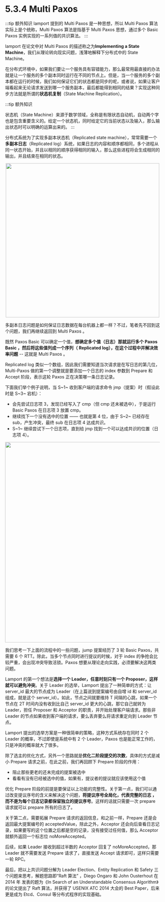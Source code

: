 # 5.3.4 Multi Paxos

:::tip 额外知识
lamport 提到的 Multi Paxos 是一种思想，所以 Multi Paxos 算法实际上是个统称，Multi Paxos 算法是指基于 Multi Paxos 思想，通过多个 Basic Paxos 实例实现的一系列值的共识算法。
:::

lamport 在论文中对 Multi Paxos 的描述称之为**Implementing a State Machine**，我们从理论转向现实问题，浅薄地解释下分布式中的 State Machine。

在分布式环境中，如果我们要让一个服务具有容错能力，那么最常用最直接的办法就是让一个服务的多个副本同时运行在不同的节点上。但是，当一个服务的多个副本都在运行的时候，我们如何保证它们的状态都是同步的呢，或者说，如果让客户端看起来无论请求发送到哪一个服务副本，最后都能得到相同的结果？实现这种同步方法就是所谓的**状态机复制**（State Machine Replication）。

:::tip 额外知识

状态机（State Machine）来源于数学领域，全称是有限状态自动机，自动两个字也是包含重要含义的。给定一个状态机，同时给定它的当前状态以及输入，那么输出状态时可以明确的运算出来的。
:::

分布式系统为了实现多副本状态机（Replicated state machine），常常需要一个**多副本日志**（Replicated log）系统，如果日志的内容和顺序都相同，多个进程从同一状态开始，并且以相同的顺序获得相同的输入，那么这些进程将会生成相同的输出，并且结束在相同的状态。

<div  align="center">
	<img src="../assets/Replicated-state-machine.webp" width = "500"  align=center />
	<p></p>
</div>

多副本日志问题是如何保证日志数据在每台机器上都一样？不过，笔者先不回到这个问题，我们再继续返回到 Multi Paxos 。

既然 Paxos Basic 可以确定一个值，**想确定多个值（日志）那就运行多个 Paxos Basic ，然后将这些值列成一个序列（ Replicated log），在这个过程中并解决效率问题** -- 这就是 Multi Paxos 。

Replicated log 类似一个数组，因此我们需要知道当次请求是在写日志的第几位，Multi-Paxos 做的第一个调整就是要添加一个日志的 index 参数到 Prepare 和 Accept 阶段，表示这轮 Paxos 正在决策哪一条日志记录。


下面我们举个例子说明，当 S~1~ 收到客户端的请求命令 jmp（提案）时（假设此时是 S~3~ 宕机）：

- 会先尝试日志项 3，发现已经写入了 cmp（但 cmp 还未被选中），于是运行 Basic Paxos 在日志项 3 放置 cmp。
- 继续找下一个没有选中的位置 —— 也就是第 4 位，由于 S~2~ 已经存在 sub，产生冲突，最终 sub 在日志项 4 达成共识。
- S~1~ 继续尝试下一个日志项，直到给 jmp 找到一个可以达成共识的位置（日志项 4）。

<div  align="center">
	<img src="../assets/multi_paxos.png" width = "650"  align=center />
	<p></p>
</div>

我们思考一下上面的流程中的一些问题，jump 提案经历了 3 轮 Basic Paxos，共需要 6 个 RTT。除此，当多个节点同时进行提议的时候，对于 index 的争抢会比较严重，会出现冲突导致活锁。Paxos 想要从理论走向实践，必须要解决这两类问题。

Lamport 的第一个想法是**选择一个 Leader，任意时刻只有一个 Proposer，这样就可以避免冲突**。关于 Leader 的选举，Lamport 提出了一种简单的方式：让 server_id 最大的节点成为 Leader（在上篇说到提案编号由自增 id 和 server_id 组成，就是这个 server_id）。如此，节点之间就要维持 T 间隔的心跳，如果一个节点在 2T 时间内没有收到比自己 server_id 更大的心跳，那它自己就转为 Leader，担任 Proposer 和 Acceptor 的职责，并开始处理客户端请求。那些非 Leader 的节点如果收到客户端的请求，要么丢弃要么将请求重定向到 Leader 节点。

Lamport 提出的选举方案是一种很简单的策略，这种方式系统存在同时 2 个 Leader 的概率，不过即使是系统中有 2 个 Leader，Paxos 也是能正常工作的，只是冲突的概率就大了很多。

除了选主的优化方式，另外一个思路就是**优化二阶段提交的次数**，具体的方式是减小 Prepare 请求之前，在此之前，我们再回顾下 Prepare 阶段的作用：

- 阻止那些更老的还未完成的提案被选中
- 看看有没有已经被选中的值，如果有，提议者的提议就应该使用这个值

优化 Prepare 阶段的前提是要保证以上功能的完整性。关于第一点，我们可以通过改变提议序号的含义来解决这个问题，**将提议序号全局化，代表完整的日志 ，而不是为每个日志记录都保留独立的提议序号**。这样的话就只需要一次 prepare 请求就可以 prepare 所有的日志了。

关于第二点，需要拓展 Prepare 请求的返回信息，和之前一样，Prepare 还是会返回最大提案编号的 acceptedValue，除此之外，Acceptor 还会向后查看日志记录，如果要写的这个位置之后都是空的记录，没有接受过任何值，那么 Acceptor 就额外返回一个标志位 noMoreAccepted。

后续，如果 Leader 接收到超过半数的 Acceptor 回复了 noMoreAccepted，那 Leader 就不需要发送 Prepare 请求了，直接发送 Accept 请求即可，这样只需要一轮 RPC。

最后，把以上共识问题分解为 Leader Election、Entity Replication 和 Safety 三个问题来思考，解题思路即“Raft 算法” ，Diego Ongaro 和 John Ousterhout 在 2014 年 发表的题为《In Search of an Understandable Consensus Algorithm》的论文提出了 Raft 算法，并获得了 USENIX ATC 2014 大会的 Best Paper，后来更是成为 Etcd、Consul 等分布式程序的实现基础。

